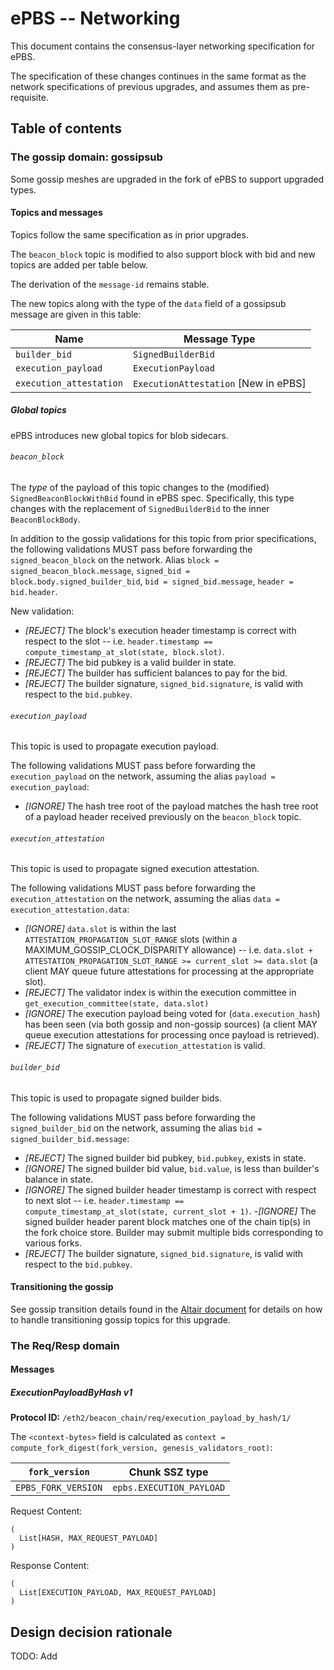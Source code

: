 # ePBS -- Networking


This document contains the consensus-layer networking specification for ePBS.

The specification of these changes continues in the same format as the network specifications of previous upgrades, and assumes them as pre-requisite.

## Table of contents

### The gossip domain: gossipsub

Some gossip meshes are upgraded in the fork of ePBS to support upgraded types.

#### Topics and messages

Topics follow the same specification as in prior upgrades.

The `beacon_block` topic is modified to also support block with bid and new topics are added per table below.

The derivation of the `message-id` remains stable.

The new topics along with the type of the `data` field of a gossipsub message are given in this table:

| Name | Message Type |
| - | - |
| `builder_bid` | `SignedBuilderBid`|
| `execution_payload` | `ExecutionPayload`|
| `execution_attestation` | `ExecutionAttestation` [New in ePBS]

##### Global topics

ePBS introduces new global topics for blob sidecars.

###### `beacon_block`

The *type* of the payload of this topic changes to the (modified) `SignedBeaconBlockWithBid` found in ePBS spec. Specifically, this type changes with the replacement of `SignedBuilderBid` to the inner `BeaconBlockBody`.

In addition to the gossip validations for this topic from prior specifications, the following validations MUST pass before forwarding the `signed_beacon_block` on the network. Alias `block = signed_beacon_block.message`, `signed_bid = block.body.signed_builder_bid`, `bid = signed_bid.message`, `header = bid.header`.


New validation:

- _[REJECT]_ The block's execution header timestamp is correct with respect to the slot -- i.e. `header.timestamp == compute_timestamp_at_slot(state, block.slot)`.
- _[REJECT]_ The bid pubkey is a valid builder in state.
- _[REJECT]_ The builder has sufficient balances to pay for the bid.
- _[REJECT]_ The builder signature, `signed_bid.signature`, is valid with respect to the `bid.pubkey`.

###### `execution_payload`

This topic is used to propagate execution payload.

The following validations MUST pass before forwarding the `execution_payload` on the network, assuming the alias `payload = execution_payload`:

- _[IGNORE]_ The hash tree root of the payload matches the hash tree root of a payload header received previously on the `beacon_block` topic.

###### `execution_attestation`

This topic is used to propagate signed execution attestation.

The following validations MUST pass before forwarding the `execution_attestation` on the network, assuming the alias `data = execution_attestation.data`:

- _[IGNORE]_ `data.slot` is within the last `ATTESTATION_PROPAGATION_SLOT_RANGE` slots (within a MAXIMUM_GOSSIP_CLOCK_DISPARITY allowance) -- i.e. `data.slot + ATTESTATION_PROPAGATION_SLOT_RANGE >= current_slot >= data.slot` (a client MAY queue future attestations for processing at the appropriate slot).
- _[REJECT]_ The validator index is within the execution committee in `get_execution_committee(state, data.slot)`
- _[IGNORE]_ The execution payload being voted for (`data.execution_hash`) has been seen (via both gossip and non-gossip sources) (a client MAY queue execution attestations for processing once payload is retrieved).
- _[REJECT]_ The signature of `execution_attestation` is valid.

###### `builder_bid`

This topic is used to propagate signed builder bids.

The following validations MUST pass before forwarding the `signed_builder_bid` on the network, assuming the alias `bid = signed_builder_bid.message`:

- _[REJECT]_ The signed builder bid pubkey, `bid.pubkey`, exists in state.
- _[IGNORE]_ The signed builder bid value, `bid.value`, is less than builder's balance in state.
- _[IGNORE]_ The signed builder header timestamp is correct with respect to next slot -- i.e. `header.timestamp == compute_timestamp_at_slot(state, current_slot + 1)`.
-_[IGNORE]_ The signed builder header parent block matches one of the chain tip(s) in the fork choice store. Builder may submit multiple bids corresponding to various forks.
- _[REJECT]_ The builder signature, `signed_bid.signature`, is valid with respect to the `bid.pubkey`.

#### Transitioning the gossip

See gossip transition details found in the [Altair document](../altair/p2p-interface.md#transitioning-the-gossip) for
details on how to handle transitioning gossip topics for this upgrade.

### The Req/Resp domain

#### Messages

##### ExecutionPayloadByHash v1

**Protocol ID:** `/eth2/beacon_chain/req/execution_payload_by_hash/1/`

The `<context-bytes>` field is calculated as `context = compute_fork_digest(fork_version, genesis_validators_root)`:

[1]: # (eth2spec: skip)

| `fork_version`           | Chunk SSZ type                |
|--------------------------|-------------------------------|
| `EPBS_FORK_VERSION`     | `epbs.EXECUTION_PAYLOAD`           |

Request Content:

```
(
  List[HASH, MAX_REQUEST_PAYLOAD]
)
```

Response Content:

```
(
  List[EXECUTION_PAYLOAD, MAX_REQUEST_PAYLOAD]
)
```


## Design decision rationale

TODO: Add